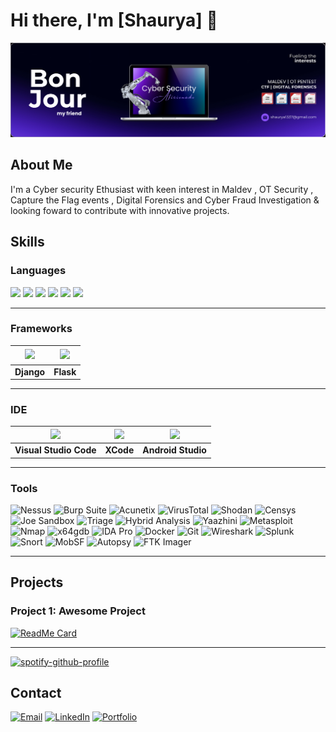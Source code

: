 # Hi there, I'm [Shaurya] 👋

![Profile Banner](Cysec.png)

## About Me
I'm a Cyber security Ethusiast with keen interest in Maldev , OT Security , Capture the Flag events , Digital Forensics and Cyber Fraud Investigation & looking foward to contribute with innovative projects.

## Skills

### Languages
[<img src="https://img.icons8.com/color/96/000000/python.png" width="48"/>](https://www.python.org/)
[<img src="https://img.icons8.com/color/96/000000/golang.png" width="48"/>](https://golang.org/)
[<img src="https://img.icons8.com/color/96/000000/bash.png" width="48"/>](https://www.gnu.org/software/bash/)
[<img src="https://img.icons8.com/color/96/000000/html-5.png" width="48"/>](https://developer.mozilla.org/en-US/docs/Web/Guide/HTML/HTML5)
[<img src="https://img.icons8.com/color/96/000000/css3.png" width="48"/>](https://developer.mozilla.org/en-US/docs/Web/CSS)
[<img src="https://img.icons8.com/color/96/000000/javascript.png" width="48"/>](https://developer.mozilla.org/en-US/docs/Web/JavaScript)

***

### Frameworks

| <a href="https://www.djangoproject.com/"><img src="https://img.icons8.com/color/96/000000/django.png" width="48" style="border: 2px solid white"/></a> | <a href="https://flask.palletsprojects.com/en/2.0.x/"><img src="https://img.icons8.com/color/96/000000/flask.png" width="48" style="border: 2px solid white"/></a> |
| :---: | :---: |
| <b>Django</b> | <b>Flask</b> |

***

### IDE

| <img src="https://img.icons8.com/color/96/000000/visual-studio-code-2019.png" width="48"/> | <img src="https://img.icons8.com/color/96/000000/xcode.png" width="48"/> | <img src="https://img.icons8.com/color/96/000000/android-studio.png" width="48"/> |
| :---: | :---: | :---: | 
| <b>Visual Studio Code</b> | <b>XCode</b> | <b>Android Studio</b> |


***

### Tools
![Nessus](https://img.shields.io/badge/Nessus-00C853?style=for-the-badge&logo=tenable&logoColor=white)
![Burp Suite](https://img.shields.io/badge/Burp%20Suite-00538C?style=for-the-badge&logo=burpsuite&logoColor=white)
![Acunetix](https://img.shields.io/badge/Acunetix-000000?style=for-the-badge&logo=acunetix&logoColor=white)
![VirusTotal](https://img.shields.io/badge/VirusTotal-394EFF?style=for-the-badge&logo=virustotal&logoColor=white)
![Shodan](https://img.shields.io/badge/Shodan-FF0000?style=for-the-badge&logo=shodan&logoColor=white)
![Censys](https://img.shields.io/badge/Censys-2E76C8?style=for-the-badge&logo=censys&logoColor=white)
![Joe Sandbox](https://img.shields.io/badge/Joe%20Sandbox-00FF00?style=for-the-badge&logoColor=white)
![Triage](https://img.shields.io/badge/Triage-008000?style=for-the-badge&logoColor=white)
![Hybrid Analysis](https://img.shields.io/badge/Hybrid%20Analysis-000000?style=for-the-badge&logoColor=white)
![Yaazhini](https://img.shields.io/badge/Yaazhini-FF5733?style=for-the-badge&logoColor=white)
![Metasploit](https://img.shields.io/badge/Metasploit-3985FF?style=for-the-badge&logo=metasploit&logoColor=white)
![Nmap](https://img.shields.io/badge/Nmap-1F7EBA?style=for-the-badge&logo=nmap&logoColor=white)
![x64gdb](https://img.shields.io/badge/x64gdb-FF8C00?style=for-the-badge&logo=gnu&logoColor=white)
![IDA Pro](https://img.shields.io/badge/IDA%20Pro-2D2D2D?style=for-the-badge&logoColor=white)
![Docker](https://img.shields.io/badge/Docker-2496ED?style=for-the-badge&logo=docker&logoColor=white)
![Git](https://img.shields.io/badge/Git-F05032?style=for-the-badge&logo=git&logoColor=white)
![Wireshark](https://img.shields.io/badge/Wireshark-1679A7?style=for-the-badge&logo=wireshark&logoColor=white)
![Splunk](https://img.shields.io/badge/Splunk-000000?style=for-the-badge&logo=splunk&logoColor=white)
![Snort](https://img.shields.io/badge/Snort-FF0000?style=for-the-badge&logo=snort&logoColor=white)
![MobSF](https://img.shields.io/badge/MobSF-0366D6?style=for-the-badge&logo=github&logoColor=white)
![Autopsy](https://img.shields.io/badge/Autopsy-FF5733?style=for-the-badge&logo=apache&logoColor=white)
![FTK Imager](https://img.shields.io/badge/FTK%20Imager-4A4A4A?style=for-the-badge&logoColor=white)

***

## Projects

### Project 1: Awesome Project
[![ReadMe Card](https://github-readme-stats.vercel.app/api/pin/?username=Shauryae1337&repo=Steganography-based-Staged-Malware)](https://github.com/Shauryae1337/Steganography-based-Staged-Malware)

***
[![spotify-github-profile](https://spotify-github-profile.vercel.app/api/view?uid=31z6pldty3n2twdthexhldgixk5a&cover_image=true&theme=default&show_offline=false&background_color=121212&interchange=false)](https://github.com/kittinan/spotify-github-profile)


## Contact
[![Email](https://img.shields.io/badge/Email-D14836?style=for-the-badge&logo=gmail&logoColor=white)](mailto:shaurya1337@gmail.com)
[![LinkedIn](https://img.shields.io/badge/LinkedIn-0077B5?style=for-the-badge&logo=linkedin&logoColor=white)](https://www.linkedin.com/in/shaurya-na-725687209/)
[![Portfolio](https://img.shields.io/badge/Twitter-1DA1F2?style=for-the-badge&logo=twitter&logoColor=white)](https://shauryae1337.github.io/)

